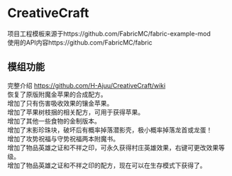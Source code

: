 CreativeCraft
========
项目工程模板来源于https://github.com/FabricMC/fabric-example-mod  
使用的API内容https://github.com/FabricMC/fabric

模组功能
--------
完整介绍 https://github.com/H-Ajuu/CreativeCraft/wiki  
恢复了原版附魔金苹果的合成配方。  
增加了只有伤害吸收效果的镶金苹果。  
增加了苹果树枝捆的相关配方，可用于获得苹果。  
增加了其他一些食物的金制版本。  
增加了末影珍珠块，破坏后有概率掉落潜影壳，极小概率掉落龙首或龙蛋！  
增加了攻势祝福与守势祝福两本附魔书。  
增加了物品英雄之证和不祥之印，可永久获得村庄英雄效果，右键可更改效果等级。  
增加了物品英雄之证和不祥之印的配方，现在可以在生存模式下获得了。